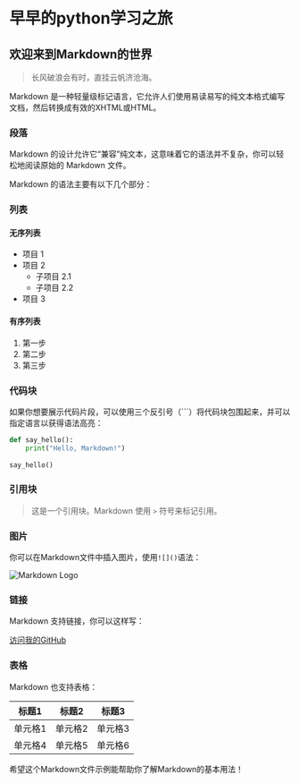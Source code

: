 # 早早的python学习之旅
  
## 欢迎来到Markdown的世界  
> 长风破浪会有时，直挂云帆济沧海。

Markdown 是一种轻量级标记语言，它允许人们使用易读易写的纯文本格式编写文档，然后转换成有效的XHTML或HTML。  
  
### 段落  
  
Markdown 的设计允许它“兼容”纯文本，这意味着它的语法并不复杂，你可以轻松地阅读原始的 Markdown 文件。  
  
Markdown 的语法主要有以下几个部分：  
  
### 列表  

#### 无序列表  
  
- 项目 1  
- 项目 2  
  - 子项目 2.1  
  - 子项目 2.2  
- 项目 3  
  
#### 有序列表  
  
1. 第一步  
2. 第二步  
3. 第三步  
  
### 代码块  
  
如果你想要展示代码片段，可以使用三个反引号（\`\`\`）将代码块包围起来，并可以指定语言以获得语法高亮：  
  
```python  
def say_hello():  
    print("Hello, Markdown!")  
  
say_hello()  
```  

### 引用块  
  
> 这是一个引用块。Markdown 使用 `>` 符号来标记引用。  
  
### 图片  
  
你可以在Markdown文件中插入图片，使用`![]()`语法：  
  
![Markdown Logo](https://upload.wikimedia.org/wikipedia/commons/thumb/4/48/Markdown-mark.svg/1200px-Markdown-mark.svg.png)  
  
### 链接  
  
Markdown 支持链接，你可以这样写：  
  
[访问我的GitHub](https://github.com/zaozaoiszao)  
  
### 表格  
  
Markdown 也支持表格：  
  
| 标题1 | 标题2 | 标题3 |  
|-------|-------|-------|  
| 单元格1 | 单元格2 | 单元格3 |  
| 单元格4 | 单元格5 | 单元格6 |  
  
希望这个Markdown文件示例能帮助你了解Markdown的基本用法！